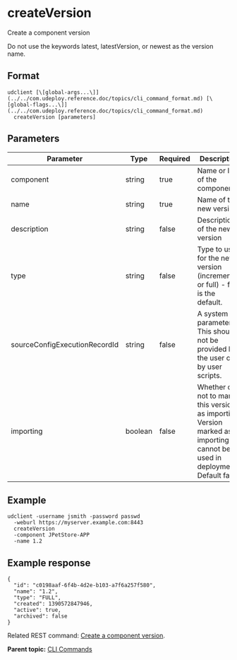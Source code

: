 # createVersion

Create a component version

Do not use the keywords latest, latestVersion, or newest as the version name.

## Format

```
udclient [\[global-args...\]](../../com.udeploy.reference.doc/topics/cli_command_format.md) [\[global-flags...\]](../../com.udeploy.reference.doc/topics/cli_command_format.md)
  createVersion [parameters]
```

## Parameters

|Parameter|Type|Required|Description|
|---------|----|--------|-----------|
|component|string|true|Name or ID of the component|
|name|string|true|Name of the new version|
|description|string|false|Description of the new version|
|type|string|false|Type to use for the new version \(incremental or full\) - full is the default.|
|sourceConfigExecutionRecordId|string|false|A system parameter. This should not be provided by the user or by user scripts.|
|importing|boolean|false|Whether or not to mark this version as importing. Version marked as importing cannot be used in deployments. Default false|

## Example

```
udclient -username jsmith -password passwd 
  -weburl https://myserver.example.com:8443
  createVersion 
  -component JPetStore-APP 
  -name 1.2
```

## Example response

```
{
  "id": "c0198aaf-6f4b-4d2e-b103-a7f6a257f580",
  "name": "1.2",
  "type": "FULL",
  "created": 1390572847946,
  "active": true,
  "archived": false
}
```

Related REST command: [Create a component version](rest_cli_version_createversion_post.md).

**Parent topic:** [CLI Commands](../../com.udeploy.reference.doc/topics/cli_commands.md)

